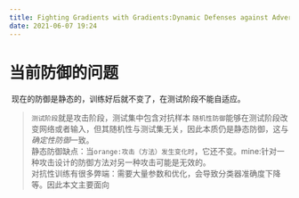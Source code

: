 ```yaml
---
title: Fighting Gradients with Gradients:Dynamic Defenses against Adversarial Attacks
date: 2021-06-07 19:24
---
```

# 当前防御的问题
 现在的防御是静态的，训练好后就不变了，在测试阶段不能自适应。  
> `测试阶段`就是攻击阶段，测试集中包含对抗样本
`随机性防御`能够在测试阶段改变网络或者输入，但其随机性与测试集无关，因此本质仍是静态防御，这与*确定性防御*一致。   
静态防御缺点：当`orange:攻击（方法）发生变化时`，它还不变。mine:针对一种攻击设计的防御方法对另一种攻击可能是无效的。  
对抗性训练有很多弊端：需要大量参数和优化，会导致分类器准确度下降等。因此本文主要面向